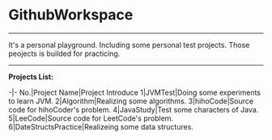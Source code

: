 # GithubWorkspace #

----------
It's a personal playground. Including some personal test projects. Those peojects is builded for practicing.

----------
**Projects List:**

-|-
No.|Project Name|Project Introduce
1|JVMTest|Doing some experiments to learn JVM.
2|Algorithm|Realizing some algorithms.
3|hihoCode|Source code for hihoCoder's problem.
4|JavaStudy|Test some characters of Java.
5|LeeCode|Source code for LeetCode's problem.
6|DateStructsPractice|Realizeing some data structures.

